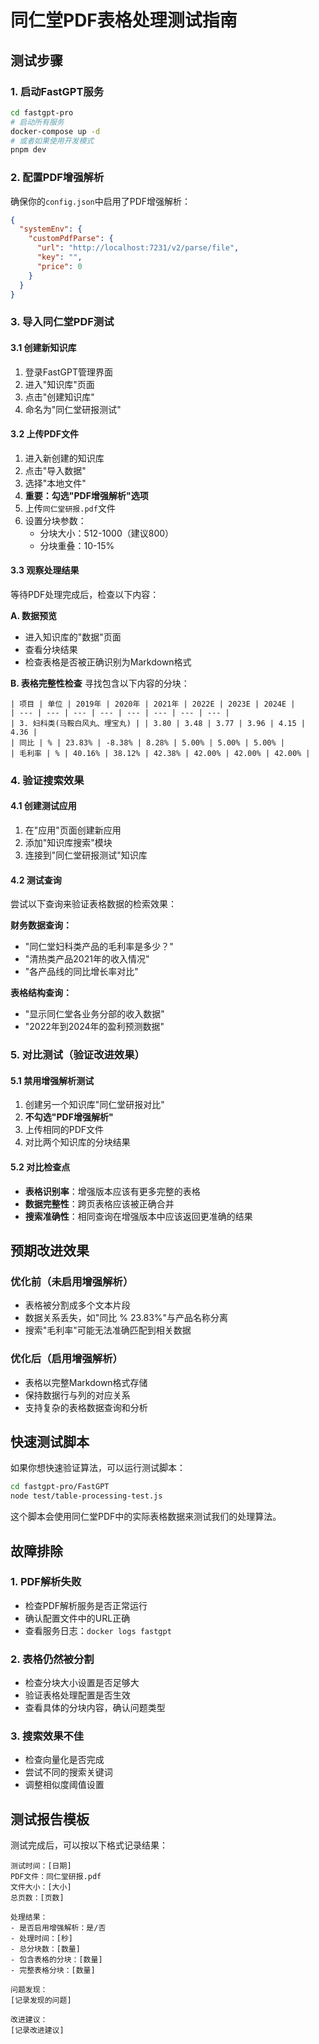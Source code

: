 # 同仁堂PDF表格处理测试指南

## 测试步骤

### 1. 启动FastGPT服务

```bash
cd fastgpt-pro
# 启动所有服务
docker-compose up -d
# 或者如果使用开发模式
pnpm dev
```

### 2. 配置PDF增强解析

确保你的`config.json`中启用了PDF增强解析：

```json
{
  "systemEnv": {
    "customPdfParse": {
      "url": "http://localhost:7231/v2/parse/file",
      "key": "",
      "price": 0
    }
  }
}
```

### 3. 导入同仁堂PDF测试

#### 3.1 创建新知识库
1. 登录FastGPT管理界面
2. 进入"知识库"页面
3. 点击"创建知识库"
4. 命名为"同仁堂研报测试"

#### 3.2 上传PDF文件
1. 进入新创建的知识库
2. 点击"导入数据"
3. 选择"本地文件"
4. **重要：勾选"PDF增强解析"选项**
5. 上传`同仁堂研报.pdf`文件
6. 设置分块参数：
   - 分块大小：512-1000（建议800）
   - 分块重叠：10-15%

#### 3.3 观察处理结果
等待PDF处理完成后，检查以下内容：

**A. 数据预览**
- 进入知识库的"数据"页面
- 查看分块结果
- 检查表格是否被正确识别为Markdown格式

**B. 表格完整性检查**
寻找包含以下内容的分块：
```
| 项目 | 单位 | 2019年 | 2020年 | 2021年 | 2022E | 2023E | 2024E |
| --- | --- | --- | --- | --- | --- | --- | --- |
| 3. 妇科类(马鞍白风丸、埋宝丸) | | 3.80 | 3.48 | 3.77 | 3.96 | 4.15 | 4.36 |
| 同比 | % | 23.83% | -8.38% | 8.28% | 5.00% | 5.00% | 5.00% |
| 毛利率 | % | 40.16% | 38.12% | 42.38% | 42.00% | 42.00% | 42.00% |
```

### 4. 验证搜索效果

#### 4.1 创建测试应用
1. 在"应用"页面创建新应用
2. 添加"知识库搜索"模块
3. 连接到"同仁堂研报测试"知识库

#### 4.2 测试查询
尝试以下查询来验证表格数据的检索效果：

**财务数据查询：**
- "同仁堂妇科类产品的毛利率是多少？"
- "清热类产品2021年的收入情况"
- "各产品线的同比增长率对比"

**表格结构查询：**
- "显示同仁堂各业务分部的收入数据"
- "2022年到2024年的盈利预测数据"

### 5. 对比测试（验证改进效果）

#### 5.1 禁用增强解析测试
1. 创建另一个知识库"同仁堂研报对比"
2. **不勾选"PDF增强解析"**
3. 上传相同的PDF文件
4. 对比两个知识库的分块结果

#### 5.2 对比检查点
- **表格识别率**：增强版本应该有更多完整的表格
- **数据完整性**：跨页表格应该被正确合并
- **搜索准确性**：相同查询在增强版本中应该返回更准确的结果

## 预期改进效果

### 优化前（未启用增强解析）
- 表格被分割成多个文本片段
- 数据关系丢失，如"同比 % 23.83%"与产品名称分离
- 搜索"毛利率"可能无法准确匹配到相关数据

### 优化后（启用增强解析）
- 表格以完整Markdown格式存储
- 保持数据行与列的对应关系
- 支持复杂的表格数据查询和分析

## 快速测试脚本

如果你想快速验证算法，可以运行测试脚本：

```bash
cd fastgpt-pro/FastGPT
node test/table-processing-test.js
```

这个脚本会使用同仁堂PDF中的实际表格数据来测试我们的处理算法。

## 故障排除

### 1. PDF解析失败
- 检查PDF解析服务是否正常运行
- 确认配置文件中的URL正确
- 查看服务日志：`docker logs fastgpt`

### 2. 表格仍然被分割
- 检查分块大小设置是否足够大
- 验证表格处理配置是否生效
- 查看具体的分块内容，确认问题类型

### 3. 搜索效果不佳
- 检查向量化是否完成
- 尝试不同的搜索关键词
- 调整相似度阈值设置

## 测试报告模板

测试完成后，可以按以下格式记录结果：

```
测试时间：[日期]
PDF文件：同仁堂研报.pdf
文件大小：[大小]
总页数：[页数]

处理结果：
- 是否启用增强解析：是/否
- 处理时间：[秒]
- 总分块数：[数量]
- 包含表格的分块：[数量]
- 完整表格分块：[数量]

问题发现：
[记录发现的问题]

改进建议：
[记录改进建议]
``` 
